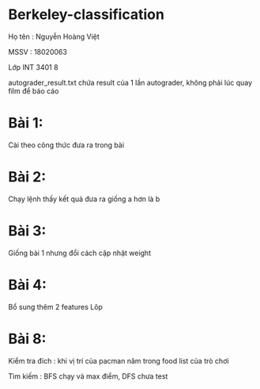 # Berkeley-classification

Họ tên : Nguyễn Hoàng Việt

MSSV : 18020063

Lớp INT 3401 8

autograder_result.txt chứa result của 1 lần autograder, không phải lúc quay film để báo cáo

# Bài 1: 

Cài theo công thức đưa ra trong bài

# Bài 2:

Chạy lệnh thấy kết quả đưa ra giống a hơn là b

# Bài 3:

Giống bài 1 nhưng đổi cách cập nhật weight

# Bài 4:

Bổ sung thêm 2 features
Lôp

# Bài 8:
Kiểm tra đích : khi vị trí của pacman năm trong food list của trò chơi

Tìm kiếm : BFS chạy và max điểm, DFS chưa test

